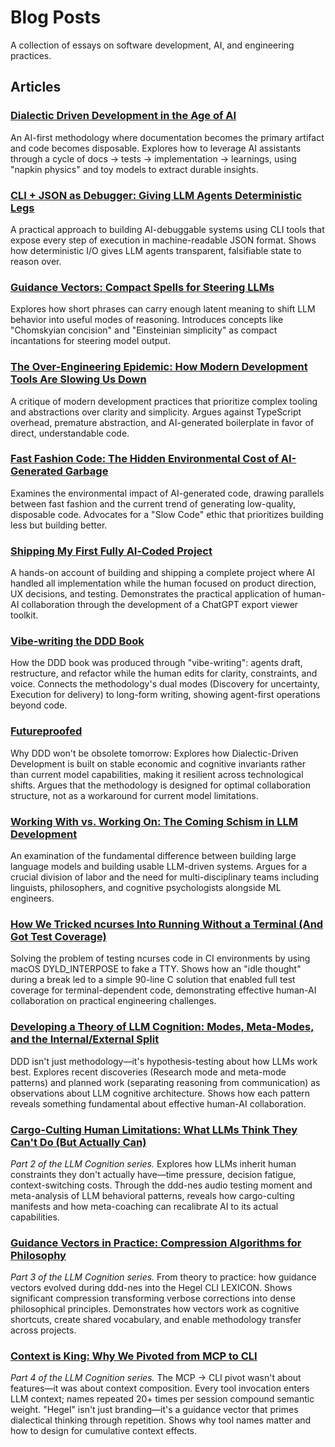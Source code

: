# Blog Posts

A collection of essays on software development, AI, and engineering practices.

## Articles

### [Dialectic Driven Development in the Age of AI](Dialectic%20Driven%20Development.md)
An AI-first methodology where documentation becomes the primary artifact and code becomes disposable. Explores how to leverage AI assistants through a cycle of docs → tests → implementation → learnings, using "napkin physics" and toy models to extract durable insights.

### [CLI + JSON as Debugger: Giving LLM Agents Deterministic Legs](CLI%20JSON%20Debugging.md)
A practical approach to building AI-debuggable systems using CLI tools that expose every step of execution in machine-readable JSON format. Shows how deterministic I/O gives LLM agents transparent, falsifiable state to reason over.

### [Guidance Vectors: Compact Spells for Steering LLMs](Guidance%20Vectors.md)
Explores how short phrases can carry enough latent meaning to shift LLM behavior into useful modes of reasoning. Introduces concepts like "Chomskyian concision" and "Einsteinian simplicity" as compact incantations for steering model output.

### [The Over-Engineering Epidemic: How Modern Development Tools Are Slowing Us Down](The%20Over-Engineering%20Epidemic.md)
A critique of modern development practices that prioritize complex tooling and abstractions over clarity and simplicity. Argues against TypeScript overhead, premature abstraction, and AI-generated boilerplate in favor of direct, understandable code.

### [Fast Fashion Code: The Hidden Environmental Cost of AI-Generated Garbage](Fast%20Fashion%20Code.md)
Examines the environmental impact of AI-generated code, drawing parallels between fast fashion and the current trend of generating low-quality, disposable code. Advocates for a "Slow Code" ethic that prioritizes building less but building better.

### [Shipping My First Fully AI‑Coded Project](First%20Vibecoded%20Project.md)
A hands-on account of building and shipping a complete project where AI handled all implementation while the human focused on product direction, UX decisions, and testing. Demonstrates the practical application of human-AI collaboration through the development of a ChatGPT export viewer toolkit.

### [Vibe-writing the DDD Book](Vibewriting.md)
How the DDD book was produced through "vibe-writing": agents draft, restructure, and refactor while the human edits for clarity, constraints, and voice. Connects the methodology's dual modes (Discovery for uncertainty, Execution for delivery) to long-form writing, showing agent-first operations beyond code.

### [Futureproofed](Futureproofed.md)
Why DDD won't be obsolete tomorrow: Explores how Dialectic-Driven Development is built on stable economic and cognitive invariants rather than current model capabilities, making it resilient across technological shifts. Argues that the methodology is designed for optimal collaboration structure, not as a workaround for current model limitations.

### [Working With vs. Working On: The Coming Schism in LLM Development](Working%20With%20vs.%20Working%20On.md)
An examination of the fundamental difference between building large language models and building usable LLM-driven systems. Argues for a crucial division of labor and the need for multi-disciplinary teams including linguists, philosophers, and cognitive psychologists alongside ML engineers.

### [How We Tricked ncurses Into Running Without a Terminal (And Got Test Coverage)](FakeTTY.md)
Solving the problem of testing ncurses code in CI environments by using macOS DYLD_INTERPOSE to fake a TTY. Shows how an "idle thought" during a break led to a simple 90-line C solution that enabled full test coverage for terminal-dependent code, demonstrating effective human-AI collaboration on practical engineering challenges.

### [Developing a Theory of LLM Cognition: Modes, Meta-Modes, and the Internal/External Split](LLM%20Cognition%20Theory.md)
DDD isn't just methodology—it's hypothesis-testing about how LLMs work best. Explores recent discoveries (Research mode and meta-mode patterns) and planned work (separating reasoning from communication) as observations about LLM cognitive architecture. Shows how each pattern reveals something fundamental about effective human-AI collaboration.

### [Cargo-Culting Human Limitations: What LLMs Think They Can't Do (But Actually Can)](Cargo-Culting%20Human%20Limitations.md)
*Part 2 of the LLM Cognition series.* Explores how LLMs inherit human constraints they don't actually have—time pressure, decision fatigue, context-switching costs. Through the ddd-nes audio testing moment and meta-analysis of LLM behavioral patterns, reveals how cargo-culting manifests and how meta-coaching can recalibrate AI to its actual capabilities.

### [Guidance Vectors in Practice: Compression Algorithms for Philosophy](Guidance%20Vectors%20in%20Practice.md)
*Part 3 of the LLM Cognition series.* From theory to practice: how guidance vectors evolved during ddd-nes into the Hegel CLI LEXICON. Shows significant compression transforming verbose corrections into dense philosophical principles. Demonstrates how vectors work as cognitive shortcuts, create shared vocabulary, and enable methodology transfer across projects.

### [Context is King: Why We Pivoted from MCP to CLI](Context%20is%20King.md)
*Part 4 of the LLM Cognition series.* The MCP → CLI pivot wasn't about features—it was about context composition. Every tool invocation enters LLM context; names repeated 20+ times per session compound semantic weight. "Hegel" isn't just branding—it's a guidance vector that primes dialectical thinking through repetition. Shows why tool names matter and how to design for cumulative context effects.
